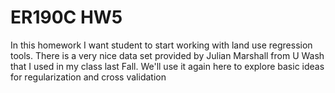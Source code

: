 # ER190C HW5
In this homework I want student to start working with land use regression tools.  There is a very nice data set provided by Julian Marshall from U Wash that I used in my class last Fall.  We'll use it again here to explore basic ideas for regularization and cross validation